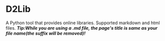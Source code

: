 # D2Lib
A Python tool that provides online libraries. Supported markdown and html files.
***Tip:While you are using a .md file, the page's title is same as your file name(the suffix will be removed)!***
